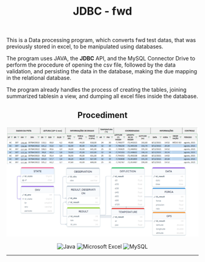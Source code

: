 <h1 align="center">
JDBC - fwd
</h1><br>

This is a Data processing program, which converts fwd test datas, that was previously stored in excel, to be manipulated using databases.

The program uses JAVA, the <b>JDBC</b> API, and the MySQL Connector Drive to perform the procedure of opening the csv file, followed by the data validation, and persisting the data in the database, making the due mapping in the relational database.

The program already handles the process of creating the tables, joining summarized tablesin a view, and dumping all excel files inside the database.

<div align="center">

## Procediment

![procediment-img](https://github.com/victordalosto/JDBC-fwd/blob/main/src/assets/imgs/Excel.PNG?raw=true)

![Java](https://img.shields.io/badge/Java-ff0000?style=for-the-badge&logo=java&logoColor=white)
![Microsoft Excel](https://img.shields.io/badge/Microsoft_Excel-217346?style=for-the-badge&logo=microsoft-excel&logoColor=white) 
![MySQL](https://img.shields.io/badge/MySQL-FFFFFF?style=for-the-badge&logo=mysql&logoColor=black)

</div>

---